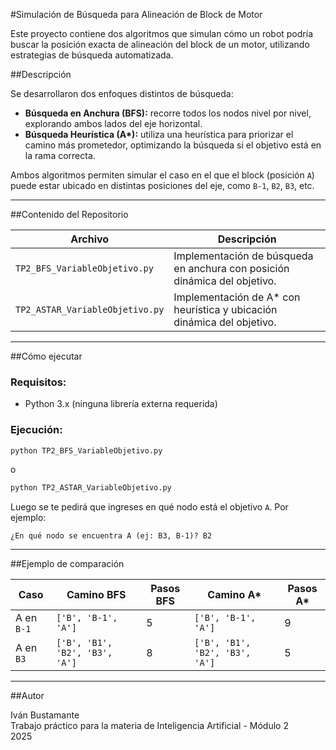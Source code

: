 #Simulación de Búsqueda para Alineación de Block de Motor

Este proyecto contiene dos algoritmos que simulan cómo un robot podría buscar la posición exacta de alineación del block de un motor, utilizando estrategias de búsqueda automatizada.

##Descripción

Se desarrollaron dos enfoques distintos de búsqueda:

- **Búsqueda en Anchura (BFS):** recorre todos los nodos nivel por nivel, explorando ambos lados del eje horizontal.
- **Búsqueda Heurística (A\*):** utiliza una heurística para priorizar el camino más prometedor, optimizando la búsqueda si el objetivo está en la rama correcta.

Ambos algoritmos permiten simular el caso en el que el block (posición `A`) puede estar ubicado en distintas posiciones del eje, como `B-1`, `B2`, `B3`, etc.

---

##Contenido del Repositorio

| Archivo                          | Descripción                                           |
|----------------------------------|--------------------------------------------------------|
| `TP2_BFS_VariableObjetivo.py`   | Implementación de búsqueda en anchura con posición dinámica del objetivo. |
| `TP2_ASTAR_VariableObjetivo.py` | Implementación de A\* con heurística y ubicación dinámica del objetivo.    |

---

##Cómo ejecutar

### Requisitos:
- Python 3.x (ninguna librería externa requerida)

### Ejecución:
```bash
python TP2_BFS_VariableObjetivo.py
```
o
```bash
python TP2_ASTAR_VariableObjetivo.py
```

Luego se te pedirá que ingreses en qué nodo está el objetivo `A`. Por ejemplo:

```
¿En qué nodo se encuentra A (ej: B3, B-1)? B2
```

---

##Ejemplo de comparación

| Caso                 | Camino BFS                   | Pasos BFS | Camino A\*                   | Pasos A\* |
|----------------------|-------------------------------|-----------|-------------------------------|-----------|
| A en `B-1`           | `['B', 'B-1', 'A']`           | 5         | `['B', 'B-1', 'A']`           | 9         |
| A en `B3`            | `['B', 'B1', 'B2', 'B3', 'A']`| 8         | `['B', 'B1', 'B2', 'B3', 'A']`| 5         |

---

##Autor

Iván Bustamante  
Trabajo práctico para la materia de Inteligencia Artificial - Módulo 2  
2025
